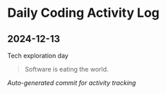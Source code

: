 # Daily Coding Activity Log

## 2024-12-13

Tech exploration day

> Software is eating the world.

*Auto-generated commit for activity tracking*
